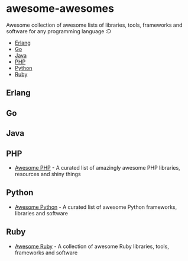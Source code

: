 awesome-awesomes
================

Awesome collection of awesome lists of libraries, tools, frameworks and software for any programming language :D

* [Erlang](#erlang)
* [Go](#go)
* [Java](#java)
* [PHP](#php)
* [Python](#python)
* [Ruby](#ruby)


## Erlang

## Go

## Java

## PHP

* [Awesome PHP](https://github.com/ziadoz/awesome-php) - A curated list of amazingly awesome PHP libraries, resources and shiny things

## Python

* [Awesome Python](https://github.com/vinta/awesome-python) - A curated list of awesome Python frameworks, libraries and software

## Ruby

* [Awesome Ruby](https://github.com/markets/awesome-ruby) - A collection of awesome Ruby libraries, tools, frameworks and software
